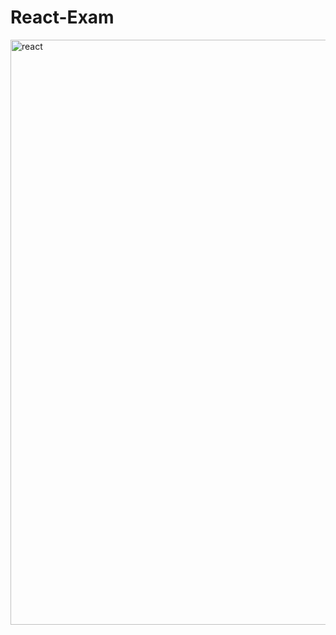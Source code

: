 # React-Exam
<img width="1902" height="936" alt="react" src="https://github.com/user-attachments/assets/7332ac88-03e9-4b1c-a502-2b3aaa289dbe" />
